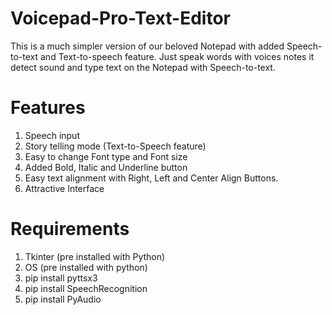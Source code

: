 # Voicepad-Pro-Text-Editor
This is a much simpler version of our beloved Notepad with added Speech-to-text and Text-to-speech feature. Just speak words with voices notes it detect sound and type text on the Notepad with Speech-to-text.

# Features
1. Speech input
2. Story telling mode (Text-to-Speech feature)
3. Easy to change Font type and Font size
4. Added Bold, Italic and Underline button
5. Easy text alignment with Right, Left and Center Align Buttons.
6. Attractive Interface

# Requirements
1. Tkinter (pre installed with Python)
2. OS (pre installed with python)
3. pip install pyttsx3
4. pip install SpeechRecognition
5. pip install PyAudio

